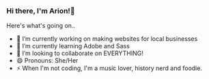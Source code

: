 ### Hi there, I'm Arion!👋

Here's what's going on..

- 🔭 I’m currently working on making websites for local businesses 
- 🌱 I’m currently learning Adobe and Sass
- 👯 I’m looking to collaborate on EVERYTHING! 
- 😄 Pronouns: She/Her
- ⚡ When I'm not coding, I'm a music lover, history nerd and foodie. 

